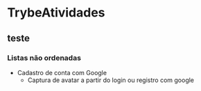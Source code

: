 # TrybeAtividades
## teste
### Listas não ordenadas
- Cadastro de conta com Google
    - Captura de avatar a partir do login ou registro com google
